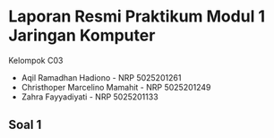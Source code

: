 # Laporan Resmi Praktikum Modul 1 Jaringan Komputer

Kelompok C03
- Aqil Ramadhan Hadiono - NRP 5025201261
- Christhoper Marcelino Mamahit - NRP 5025201249
- Zahra Fayyadiyati - NRP 5025201133

## Soal 1

